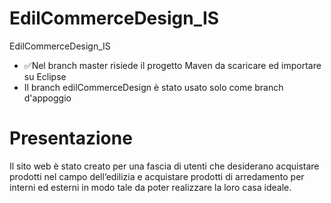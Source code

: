 # EdilCommerceDesign_IS
EdilCommerceDesign_IS
<ul>
<li>✅Nel branch master risiede il progetto Maven da scaricare ed importare su Eclipse </li>
<li>Il branch edilCommerceDesign è stato usato solo come branch d'appoggio</li>
</ul>

# Presentazione
Il sito web è stato creato per una fascia di utenti che desiderano acquistare prodotti nel campo dell’edilizia e acquistare prodotti di arredamento per interni ed esterni in modo tale da poter realizzare la loro casa ideale. 
